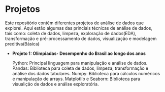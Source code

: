 # Projetos 

Este repositório contém diferentes projetos de análise de dados que explorei. Aqui estão algumas das princiais técnicas de análise de dados, tais como: coleta de dados, limpeza, exploração de dados(EDA), transformação e pré-processamento de dados, visualização e modelagem preditiva(Básica)

- **Projeto 1: Olimpiadas- Desempenho do Brasil ao longo dos anos**
  
  Python: Principal linguagem para manipulação e análise de dados.
  Pandas: Biblioteca para coleta de dados, limpeza, transformação e análise dos dados tabulares.
  Numpy: Biblioteca para cálculos numéricos e manipulação de arrays.
  Matplotlib e Seaborn: Biblioteca para visualição de dados e análise exploratória.
